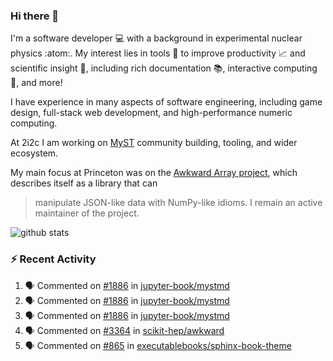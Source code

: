 ### Hi there 👋 

I'm a software developer 💻 with a background in experimental nuclear physics :atom:. My interest lies in tools :wrench: to improve productivity :chart_with_upwards_trend: and scientific insight :telescope:, including rich documentation 📚, interactive computing 🧮, and more! 

I have experience in many aspects of software engineering, including game design, full-stack web development, and high-performance numeric computing. 

At 2i2c I am working on [MyST](https://github.com/jupyter-book/mystmd) community building, tooling, and wider ecosystem. 

My main focus at Princeton was on the [Awkward Array project](awkward-array.org/), which describes itself as a library that can 
> manipulate JSON-like data with NumPy-like idioms. I remain an active maintainer of the project. 

![github stats](https://github-readme-stats.vercel.app/api?username=agoose77&show_icons=true&hide_rank=true&hide_title=true&bg_color=30,e76445,904e95&text_color=efe3ec&icon_color=efe3ec)
<!--
**agoose77/agoose77** is a ✨ _special_ ✨ repository because its `README.md` (this file) appears on your GitHub profile.

Here are some ideas to get you started:

- 🔭 I’m currently working on ...
- 🌱 I’m currently learning ...
- 👯 I’m looking to collaborate on ...
- 🤔 I’m looking for help with ...
- 💬 Ask me about ...
- 📫 How to reach me: ...
- 😄 Pronouns: ...
- ⚡ Fun fact: ...
-->

### :zap: Recent Activity

<!--START_SECTION:activity-->
1. 🗣 Commented on [#1886](https://github.com/jupyter-book/mystmd/issues/1886#issuecomment-2694785513) in [jupyter-book/mystmd](https://github.com/jupyter-book/mystmd)
2. 🗣 Commented on [#1886](https://github.com/jupyter-book/mystmd/issues/1886#issuecomment-2694679041) in [jupyter-book/mystmd](https://github.com/jupyter-book/mystmd)
3. 🗣 Commented on [#1886](https://github.com/jupyter-book/mystmd/issues/1886#issuecomment-2694668842) in [jupyter-book/mystmd](https://github.com/jupyter-book/mystmd)
4. 🗣 Commented on [#3364](https://github.com/scikit-hep/awkward/pull/3364#issuecomment-2694596866) in [scikit-hep/awkward](https://github.com/scikit-hep/awkward)
5. 🗣 Commented on [#865](https://github.com/executablebooks/sphinx-book-theme/issues/865#issuecomment-2692697195) in [executablebooks/sphinx-book-theme](https://github.com/executablebooks/sphinx-book-theme)
<!--END_SECTION:activity-->

